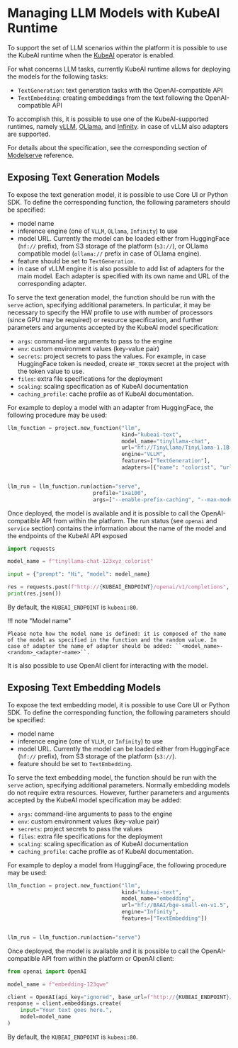 # Managing LLM Models with KubeAI Runtime

To support the set of LLM scenarios within the platform it is possible to use the KubeAI runtime when the [KubeAI](https://www.kubeai.org/) operator is
enabled. 

For what concerns LLM tasks, currently KubeAI runtime allows for deploying the models for the following tasks:

- ``TextGeneration``: text generation tasks with  the OpenAI-compatible API
- ``TextEmbedding``: creating embeddings from the text following the OpenAI-compatible API

To accomplish this, it is possible to use one of the KubeAI-supported runtimes, namely [vLLM](https://docs.vllm.ai/), [OLlama](https://ollama.com/), and [Infinity](https://michaelfeil.eu/infinity). in case of vLLM also adapters are supported.

For details about the specification, see the corresponding section of [Modelserve](../../runtimes/modelserve.md) reference.

## Exposing Text Generation Models

To expose the text generation model, it is possible to use Core UI or Python SDK. To define the corresponding function, the following parameters should be specified:

- model name
- inference engine (one of ``VLLM``, ``OLlama``, ``Infinity``) to use
- model URL. Currently the model can be loaded either from HuggingFace (``hf://`` prefix), from S3 storage of the platform (``s3://``), or OLlama compatible model (``ollama://`` prefix in case of OLlama engine).
- feature should be set to ``TextGeneration``.
- in case of vLLM engine it is also possible to add list of adapters for the main model. Each adapter is specified with its own name and URL of the corresponding adapter.

To serve the text generation model, the function should be run with the ``serve`` action, specifying additional parameters. In particular, it may be necessary to specify the HW profile to use with number of processors (since GPU may be required) or resource specification, and further parameters and arguments accepted by the KubeAI model specification:

- ``args``: command-line arguments to pass to the engine
- ``env``: custom environment values (key-value pair)
- ``secrets``: project secrets to pass the values. For example, in case HuggingFace token is needed, create ``HF_TOKEN`` secret at the project with the token value to use. 
- ``files``: extra file specifications for the deployment
- ``scaling``: scaling specification as of KubeAI documentation
- ``caching_profile``: cache profile as of KubeAI documentation.

For example to deploy a model with an adapter from HuggingFace, the following procedure may be used:

```python
llm_function = project.new_function("llm",
                                    kind="kubeai-text",
                                    model_name="tinyllama-chat",
                                    url="hf://TinyLlama/TinyLlama-1.1B-Chat-v0.3",
                                    engine="VLLM",
                                    features=["TextGeneration"],
                                    adapters=[{"name": "colorist", "url": "hf://jashing/tinyllama-colorist-lora"}])


llm_run = llm_function.run(action="serve",
                           profile="1xa100",
                           args=["--enable-prefix-caching", "--max-model-len=8192"])                                    
```

Once deployed, the model is available and it is possible to call the OpenAI-compatible API from within the platform.
The run status (see ``openai`` and ``service`` section) contains the information about the name of the model and the endpoints
of the KubeAI API exposed 

```python
import requests 

model_name = f"tinyllama-chat-123xyz_colorist"

input = {"prompt": "Hi", "model": model_name}

res = requests.post(f"http://{KUBEAI_ENDPOINT}/openai/v1/completions", json=input)
print(res.json())
```

By default, the ``KUBEAI_ENDPOINT`` is ``kubeai:80``.

!!! note "Model name"

    Please note how the model name is defined: it is composed of the name of the model as specified in the function and the random value. In case of adapter the name of adapter should be added: ``<model_name>-<random>_<adapter-name>``.

It is also possible to use OpenAI client for interacting with the model. 

## Exposing Text Embedding Models

To expose the text embedding model, it is possible to use Core UI or Python SDK. To define the corresponding function, the following parameters should be specified:

- model name
- inference engine (one of ``VLLM``, or ``Infinity``) to use
- model URL. Currently the model can be loaded either from HuggingFace (``hf://`` prefix), from S3 storage of the platform (``s3://``).
- feature should be set to ``TextEmbedding``.

To serve the text embedding model, the function should be run with the ``serve`` action, specifying additional parameters. 
Normally embedding models do not require extra resources. However,  further parameters and arguments accepted by the KubeAI model specification may be added:

- ``args``: command-line arguments to pass to the engine
- ``env``: custom environment values (key-value pair)
- ``secrets``: project secrets to pass the values 
- ``files``: extra file specifications for the deployment
- ``scaling``: scaling specification as of KubeAI documentation
- ``caching_profile``: cache profile as of KubeAI documentation.

For example to deploy a model from HuggingFace, the following procedure may be used:

```python
llm_function = project.new_function("llm",
                                    kind="kubeai-text",
                                    model_name="embedding",
                                    url="hf://BAAI/bge-small-en-v1.5",
                                    engine="Infinity",
                                    features=["TextEmbedding"])


llm_run = llm_function.run(action="serve")                                    
```

Once deployed, the model is available and it is possible to call the OpenAI-compatible API from within the platform or OpenAI client:

```python
from openai import OpenAI

model_name = f"embedding-123qwe"

client = OpenAI(api_key="ignored", base_url=f"http://{KUBEAI_ENDPOINT}/openai/v1")
response = client.embeddings.create(
    input="Your text goes here.",
    model=model_name
)
```

By default, the ``KUBEAI_ENDPOINT`` is ``kubeai:80``.
